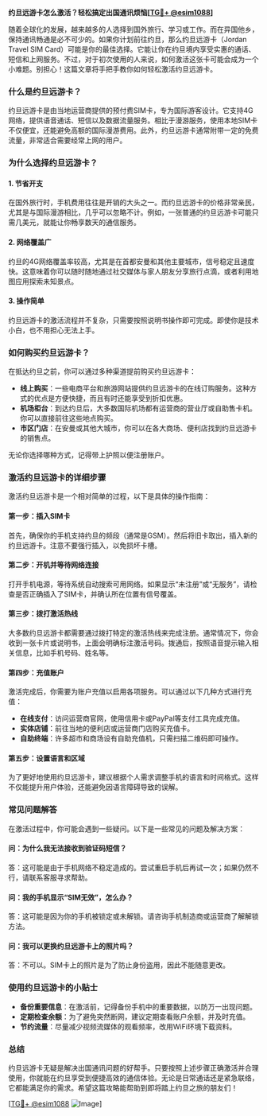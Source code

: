 **约旦远游卡怎么激活？轻松搞定出国通讯烦恼[[TG💪+ @esim1088](https://t.me/s/esim1088)]**

随着全球化的发展，越来越多的人选择到国外旅行、学习或工作。而在异国他乡，保持通讯畅通是必不可少的。如果你计划前往约旦，那么约旦远游卡（Jordan Travel SIM Card）可能是你的最佳选择。它能让你在约旦境内享受实惠的通话、短信和上网服务。不过，对于初次使用的人来说，如何激活这张卡可能会成为一个小难题。别担心！这篇文章将手把手教你如何轻松激活约旦远游卡。

### **什么是约旦远游卡？**

约旦远游卡是由当地运营商提供的预付费SIM卡，专为国际游客设计。它支持4G网络，提供语音通话、短信以及数据流量服务。相比于漫游服务，使用本地SIM卡不仅便宜，还能避免高额的国际漫游费用。此外，约旦远游卡通常附带一定的免费流量，非常适合需要经常上网的用户。

### **为什么选择约旦远游卡？**

#### **1. 节省开支**
在国外旅行时，手机费用往往是开销的大头之一。而约旦远游卡的价格非常亲民，尤其是与国际漫游相比，几乎可以忽略不计。例如，一张普通的约旦远游卡可能只需几美元，就能让你畅享数天的通信服务。

#### **2. 网络覆盖广**
约旦的4G网络覆盖率较高，尤其是在首都安曼和其他主要城市，信号稳定且速度快。这意味着你可以随时随地通过社交媒体与家人朋友分享旅行点滴，或者利用地图应用探索未知景点。

#### **3. 操作简单**
约旦远游卡的激活流程并不复杂，只需要按照说明书操作即可完成。即使你是技术小白，也不用担心无法上手。

### **如何购买约旦远游卡？**

在抵达约旦之前，你可以通过多种渠道提前购买约旦远游卡：

- **线上购买**：一些电商平台和旅游网站提供约旦远游卡的在线订购服务。这种方式的优点是方便快捷，而且有时还能享受到折扣优惠。
- **机场柜台**：到达约旦后，大多数国际机场都有运营商的营业厅或自助售卡机。你可以直接前往这些地点购买。
- **市区门店**：在安曼或其他大城市，你可以在各大商场、便利店找到约旦远游卡的销售点。

无论你选择哪种方式，记得带上护照以便注册账户。

### **激活约旦远游卡的详细步骤**

激活约旦远游卡是一个相对简单的过程，以下是具体的操作指南：

#### **第一步：插入SIM卡**
首先，确保你的手机支持约旦的频段（通常是GSM）。然后将旧卡取出，插入新的约旦远游卡。注意不要强行插入，以免损坏卡槽。

#### **第二步：开机并等待网络连接**
打开手机电源，等待系统自动搜索可用网络。如果显示“未注册”或“无服务”，请检查是否正确插入了SIM卡，并确认所在位置有信号覆盖。

#### **第三步：拨打激活热线**
大多数约旦远游卡都需要通过拨打特定的激活热线来完成注册。通常情况下，你会收到一张卡片或说明书，上面会明确标注激活号码。拨通后，按照语音提示输入相关信息，比如手机号码、姓名等。

#### **第四步：充值账户**
激活完成后，你需要为账户充值以启用各项服务。可以通过以下几种方式进行充值：
- **在线支付**：访问运营商官网，使用信用卡或PayPal等支付工具完成充值。
- **实体店铺**：前往当地的便利店或运营商门店购买充值卡。
- **自助终端**：许多超市和商场设有自助充值机，只需扫描二维码即可操作。

#### **第五步：设置语言和区域**
为了更好地使用约旦远游卡，建议根据个人需求调整手机的语言和时间格式。这样不仅能提升用户体验，还能避免因语言障碍导致的误解。

### **常见问题解答**

在激活过程中，你可能会遇到一些疑问。以下是一些常见的问题及解决方案：

#### **问：为什么我无法接收到验证码短信？**
答：这可能是由于手机网络不稳定造成的。尝试重启手机后再试一次；如果仍然不行，请联系客服寻求帮助。

#### **问：我的手机显示“SIM无效”，怎么办？**
答：这可能是因为你的手机被锁定或未解锁。请咨询手机制造商或运营商了解解锁方法。

#### **问：我可以更换约旦远游卡上的照片吗？**
答：不可以。SIM卡上的照片是为了防止身份盗用，因此不能随意更改。

### **使用约旦远游卡的小贴士**

- **备份重要信息**：在激活前，记得备份手机中的重要数据，以防万一出现问题。
- **定期检查余额**：为了避免突然断网，建议定期查看账户余额，并及时充值。
- **节约流量**：尽量减少视频流媒体的观看频率，改用WiFi环境下载资料。

### **总结**

约旦远游卡无疑是解决出国通讯问题的好帮手。只要按照上述步骤正确激活并合理使用，你就能在约旦享受到便捷高效的通信体验。无论是日常通话还是紧急联络，它都能满足你的需求。希望这篇攻略能帮助到即将踏上约旦之旅的朋友们！

[[TG💪+ @esim1088](https://t.me/s/esim1088) ![Image](https://i.postimg.cc/4NQfJmqS/Snipaste-2025-05-13-00-14-12.png)]